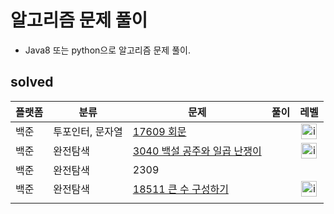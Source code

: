 



# 알고리즘 문제 풀이

- Java8 또는 python으로 알고리즘 문제 풀이.

  

## solved

| 플랫폼 | 분류             | 문제                                                         | 풀이 |                             레벨                             |
| ------ | ---------------- | ------------------------------------------------------------ | ---- | :----------------------------------------------------------: |
| 백준   | 투포인터, 문자열 | [17609 회문](https://www.acmicpc.net/problem/17609)          |      | <img height="25px" width="25px" src="https://d2gd6pc034wcta.cloudfront.net/tier/11.svg" alt="img" /> |
| 백준   | 완전탐색         | [3040 백설 공주와 일곱 난쟁이](https://www.acmicpc.net/problem/3040) |      | <img height="25px" width="25px" src="https://d2gd6pc034wcta.cloudfront.net/tier/4.svg" alt="img" /> |
| 백준   | 완전탐색         | 2309                                                         |      |                                                              |
| 백준   | 완전탐색         | [18511 큰 수 구성하기](https://www.acmicpc.net/problem/18511) |      | <img height="25px" width="25px" src="https://d2gd6pc034wcta.cloudfront.net/tier/6.svg" alt="img" /> |
|        |                  |                                                              |      |                                                              |





